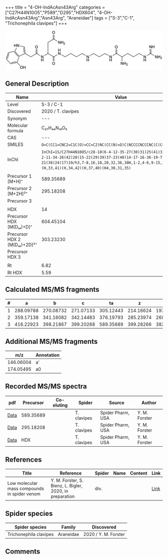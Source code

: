 +++
title = "4-OH-IndAcAsn43Arg"
categories = ["C27H44N10O5","P589","D295","HDX604",
"4-OH-IndAcAsn43Arg","Asn43Arg",
"Araneidae"]
tags = ["S-3","C-1",
"Trichonephila clavipes"]
+++

![](/img/4-OH-IndAcAsn43Arg.png)

## General Description

| Name                       | Value              |
|----------------------------|--------------------|
| Level                      | S-3 / C-1          |
| Discovered                 | 2020 / T. clavipes |
| Synonym                    | ---                |
| Molecular formula          | C₂₇H₄₄N₁₀O₅                   |
| CAS                        | ---                |
| SMILES | `O=C(CC1=CNC2=C1C(O)=CC=C2)NC(CC(N)=O)C(NCCCCNCCCNC(C(CCCNC(N)=N)N)=O)=O`  |
| InChI  | `InChI=1S/C27H44N10O5/c28-18(6-4-12-35-27(30)31)25(41)33-13-5-10-32-9-1-2-11-34-26(42)20(15-22(29)39)37-23(40)14-17-16-36-19-7-3-8-21(38)24(17)19/h3,7-8,16,18,20,32,36,38H,1-2,4-6,9-15,28H2,(H2,29,39)(H,33,41)(H,34,42)(H,37,40)(H4,30,31,35)`  |
|                            |                    |
| Precursor 1 [M+H]⁺         | 589.35689                   |
| Precursor 2 [M+2H]²⁺       | 295.18208                    |
| Precursor 3                |                    |
|                            |                    |
| HDX                        |  14                  |
| Precursor HDX   [M(D₁₄)+D]⁺   |  604.45104                   |
| Precursor HDX 2 [M(D₁₄)+2D]²⁺ |  303.23230                  |
| Precursor HDX 3            |                    |
|                            |                    |
| Rt                         | 6.82                   |
| Rt HDX                     | 5.59                  |

## Calculated MS/MS fragments

| # | a         | b         | c         | ta        | z         | y         | tz        |
|---|-----------|-----------|-----------|-----------|-----------|-----------|-----------|
| 1 | 288.09788 | 270.08732 | 271.07133 | 305.12443 | 214.16624 | 197.13969 | 231.19279 |
| 2 | 359.17138 | 341.16082 | 342.14483 | 376.19793 | 285.23974 | 268.21319 | 302.26629 |
| 3 | 416.22923 | 398.21867 | 399.20268 | 589.35689 | 399.28266 | 382.25611 | 416.30921 |

## Additional MS/MS fragments

| m/z | Annotation |
|-----|------------|
| 146.06004    | a'   |
| 174.05495    | a0   |

## Recorded MS/MS spectra

| pdf                                             | Precursor | Co-eluting | Spider      | Source                       | Author        |
|-------------------------------------------------|-----------|------------|-------------|------------------------------|---------------|
| [Data](/pdf/N-clavipes/589_4-OH-IndAcAsn43Arg_Nc.pdf) | 589.35689 |           | T. clavipes | Spider Pharm, USA | Y. M. Forster |
| [Data](/pdf/N-clavipes/589_4-OH-IndAcAsn43Arg_Nc_2.pdf) | 295.18208 |           | T. clavipes | Spider Pharm, USA | Y. M. Forster |
| [Data](/pdf/N-clavipes/589_4-OH-IndAcAsn43Arg_Nc_HDX.pdf) | HDX |           | T. clavipes | Spider Pharm, USA | Y. M. Forster |


## References

| Title | Reference | Spider | Name | Content | Link |
|-------|-----------|--------|------|---------|------|
| Low molecular mass compounds in spider venom      | Y. M. Forster, S. Bienz, L. Bigler, 2020, in preparation          | div.       |   |   | [Link](unknown) |

## Spider species

| Spider species     | Family     | Discovered           |
|--------------------|------------|----------------------|
| Trichonephila clavipes | Araneidae | 2020 / Y. M. Forster |


## Comments